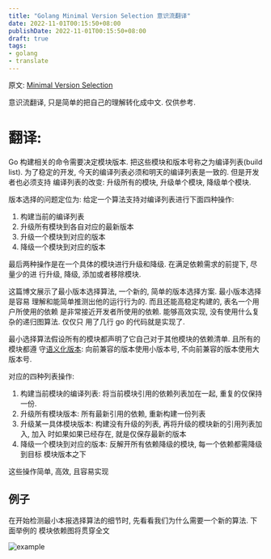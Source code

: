 ```yaml
---
title: "Golang Minimal Version Selection 意识流翻译"
date: 2022-11-01T00:15:50+08:00
publishDate: 2022-11-01T00:15:50+08:00
draft: true
tags:
- golang
- translate
---
```


原文: [Minimal Version Selection](https://research.swtch.com/vgo-mvs#low-fidelity_builds)

意识流翻译, 只是简单的把自己的理解转化成中文. 仅供参考.

# 翻译:

Go 构建相关的命令需要决定模块版本. 把这些模块和版本号称之为编译列表(build list).
为了稳定的开发, 今天的编译列表必须和明天的编译列表是一致的. 但是开发者也必须支持
编译列表的改变: 升级所有的模块, 升级单个模块, 降级单个模块. 

版本选择的问题定位为: 给定一个算法支持对编译列表进行下面四种操作: 

1. 构建当前的编译列表
2. 升级所有模块到各自对应的最新版本
3. 升级一个模块到对应的版本
4. 降级一个模块到对应的版本

最后两种操作是在一个具体的模块进行升级和降级. 在满足依赖需求的前提下, 尽量少的进
行升级, 降级, 添加或者移除模块.

这篇博文展示了最小版本选择算法, 一个新的, 简单的版本选择方案. 最小版本选择是容易
理解和能简单推测出他的运行行为的. 而且还能高稳定构建的, 表名一个用户所使用的依赖
是非常接近开发者所使用的依赖. 能够高效实现, 没有使用什么复杂的递归图算法. 仅仅只
用了几行 go 的代码就是实现了.

最小选择算法假设所有的模块都声明了它自己对于其他模块的依赖清单. 且所有的模块都遵
守[语义化版本](https://research.swtch.com/vgo-import): 向前兼容的版本使用小版本号,
不向前兼容的版本使用大版本号.

对应的四种列表操作:

1. 构建当前模块的编译列表: 将当前模块引用的依赖列表加在一起, 重复的仅保持一份.
2. 升级所有模块版本: 所有最新引用的依赖, 重新构建一份列表
3. 升级某一具体模块版本: 构建没有升级的列表, 再将升级的模块新的引用列表加入, 加入
时如果如果已经存在, 就是仅保存最新的版本
4. 降级一个模块到对应的版本: 反解开所有依赖降级的模块, 每一个依赖都需降级到目标
模块版本之下

这些操作简单, 高效, 且容易实现

## 例子

在开始检测最小本报选择算法的细节时, 先看看我们为什么需要一个新的算法. 下面举例的
模块依赖图将贯穿全文

![example](https://s2.loli.net/2022/11/01/35KNQDExo7tgriZ.png)


